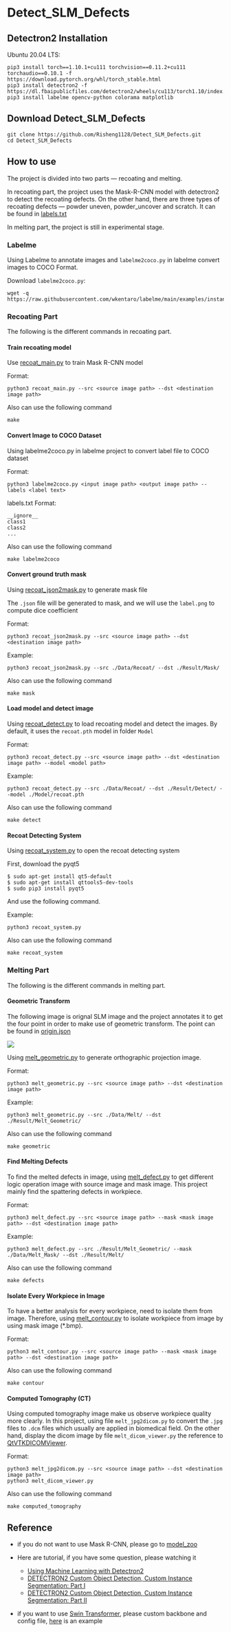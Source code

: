 # Detect_SLM_Defects

## Detectron2 Installation
Ubuntu 20.04 LTS:
```
pip3 install torch==1.10.1+cu111 torchvision==0.11.2+cu111 torchaudio==0.10.1 -f https://download.pytorch.org/whl/torch_stable.html
pip3 install detectron2 -f   https://dl.fbaipublicfiles.com/detectron2/wheels/cu113/torch1.10/index.html
pip3 install labelme opencv-python colorama matplotlib
```

## Download Detect_SLM_Defects
```
git clone https://github.com/Risheng1128/Detect_SLM_Defects.git
cd Detect_SLM_Defects
```

## How to use
The project is divided into two parts —  recoating and melting.

In recoating part, the project uses the Mask-R-CNN model with detectron2 to detect the recoating defects. On the other hand, there are three types of recoating defects — powder uneven, powder_uncover and scratch. It can be found in [labels.txt](labels.txt)

In melting part, the project is still in experimental stage.

### Labelme
Using Labelme to annotate images and `labelme2coco.py` in labelme convert images to COCO Format.

Download `labelme2coco.py`:
```
wget -q https://raw.githubusercontent.com/wkentaro/labelme/main/examples/instance_segmentation/labelme2coco.py
```

### Recoating Part
The following is the different commands in recoating part.

#### Train recoating model
Use [recoat_main.py](recoat_main.py) to train Mask R-CNN model

Format:
```
python3 recoat_main.py --src <source image path> --dst <destination image path>
```

Also can use the following command
```
make
```

#### Convert Image to COCO Dataset
Using labelme2coco.py in labelme project to convert label file to COCO dataset

Format:
```
python3 labelme2coco.py <input image path> <output image path> --labels <label text>
```

labels.txt Format:
```
__ignore__
class1
class2
...
```

Also can use the following command
```
make labelme2coco
```

#### Convert ground truth mask
Using [recoat_json2mask.py](recoat_json2mask.py) to generate mask file

The `.json` file will be generated to mask, and we will use the `label.png` to compute dice coefficient

Format:
```
python3 recoat_json2mask.py --src <source image path> --dst <destination image path>
```

Example:
```
python3 recoat_json2mask.py --src ./Data/Recoat/ --dst ./Result/Mask/
```

Also can use the following command
```
make mask
```

#### Load model and detect image
Using [recoat_detect.py](recoat_detect.py) to load recoating model and detect the images. By default, it uses the `recoat.pth` model in folder `Model`

Format:
```
python3 recoat_detect.py --src <source image path> --dst <destination image path> --model <model path>
```

Example:
```
python3 recoat_detect.py --src ./Data/Recoat/ --dst ./Result/Detect/ --model ./Model/recoat.pth
```

Also can use the following command
```
make detect
```

#### Recoat Detecting System
Using [recoat_system.py](recoat_system.py) to open the recoat detecting system

First, download the pyqt5
```
$ sudo apt-get install qt5-default
$ sudo apt-get install qttools5-dev-tools
$ sudo pip3 install pyqt5
```

And use the following command.

Example:
```
python3 recoat_system.py
```

Also can use the following command
```
make recoat_system
```

### Melting Part
The following is the different commands in melting part.

#### Geometric Transform
The following image is orignal SLM image and the project annotates it to get the four point in order to make use of geometric transform. The point can be found in [origin.json](Data/Geometric/origin.json)

![](Data/Geometric/origin.jpg)

Using [melt_geometric.py](melt_geometric.py) to generate orthographic projection image.

Format:
```
python3 melt_geometric.py --src <source image path> --dst <destination image path>
```

Example:
```
python3 melt_geometric.py --src ./Data/Melt/ --dst ./Result/Melt_Geometric/
```

Also can use the following command
```
make geometric
```

#### Find Melting Defects
To find the melted defects in image, using [melt_defect.py](melt_defect.py) to get different logic operation image with source image and mask image. This project mainly find the spattering defects in workpiece.

Format:
```
python3 melt_defect.py --src <source image path> --mask <mask image path> --dst <destination image path>
```

Example:
```
python3 melt_defect.py --src ./Result/Melt_Geometric/ --mask ./Data/Melt_Mask/ --dst ./Result/Melt/
```

Also can use the following command
```
make defects
```

#### Isolate Every Workpiece in Image
To have a better analysis for every workpiece, need to isolate them from image. Therefore, using [melt_contour.py](melt_contour.py) to isolate workpiece from image by using mask image (*.bmp).

Format:
```
python3 melt_contour.py --src <source image path> --mask <mask image path> --dst <destination image path>
```

Also can use the following command
```
make contour
```

#### Computed Tomography (CT)
Using computed tomography image make us observe workpiece quality more clearly. In this project, using file `melt_jpg2dicom.py` to convert the `.jpg` files to `.dcm` files which usually are applied in biomedical field. On the other hand, display the dicom image by file `melt_dicom_viewer.py` the reference to [QtVTKDICOMViewer](https://github.com/RasmusRPaulsen/QtVTKDICOMViewer).

Format:
```
python3 melt_jpg2dicom.py --src <source image path> --dst <destination image path>
python3 melt_dicom_viewer.py
```

Also can use the following command
```
make computed_tomography
```

## Reference
* if you do not want to use Mask R-CNN, please go to [model_zoo](https://github.com/facebookresearch/detectron2/blob/main/MODEL_ZOO.md)

* Here are tutorial, if you have some question, please watching it
  * [Using Machine Learning with Detectron2](https://www.youtube.com/watch?v=eUSgtfK4ivk&ab_channel=MetaOpenSource)
  * [DETECTRON2 Custom Object Detection, Custom Instance Segmentation: Part I](https://www.youtube.com/watch?v=ffTURA0JM1Q&ab_channel=TheCodingBug)
  * [DETECTRON2 Custom Object Detection, Custom Instance Segmentation: Part II](https://www.youtube.com/watch?v=GoItxr16ae8&ab_channel=TheCodingBug)
* if you want to use [Swin Transformer](https://arxiv.org/pdf/2111.09883.pdf), please custom backbone and config file, [here](https://github.com/xiaohu2015/SwinT_detectron2) is an example

